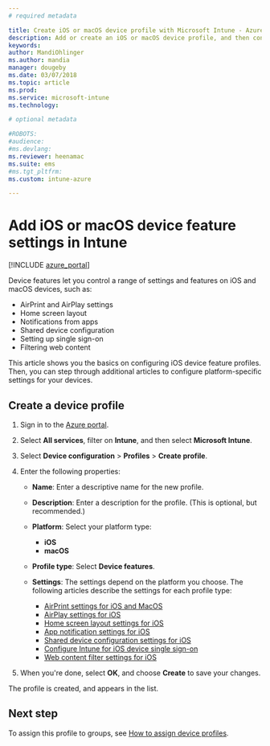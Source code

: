 ```yaml
---
# required metadata

title: Create iOS or macOS device profile with Microsoft Intune - Azure | Microsoft Docs
description: Add or create an iOS or macOS device profile, and then configure settings for AirPrint, AirPlay, layout of the home screen, app notifications, shared device, single sign-in, and web content filter settings in Microsoft Intune.
keywords:
author: MandiOhlinger
ms.author: mandia
manager: dougeby
ms.date: 03/07/2018
ms.topic: article
ms.prod:
ms.service: microsoft-intune
ms.technology:

# optional metadata

#ROBOTS:
#audience:
#ms.devlang:
ms.reviewer: heenamac
ms.suite: ems
#ms.tgt_pltfrm:
ms.custom: intune-azure

---
```


# Add iOS or macOS device feature settings in Intune

[!INCLUDE [azure_portal](./includes/azure_portal.md)]

Device features let you control a range of settings and features on iOS and macOS devices, such as:

- AirPrint and AirPlay settings
- Home screen layout
- Notifications from apps
- Shared device configuration
- Setting up single sign-on
- Filtering web content

This article shows you the basics on configuring iOS device feature profiles. Then, you can step through additional articles to configure platform-specific settings for your devices.

## Create a device profile

1. Sign in to the [Azure portal](https://portal.azure.com).
2. Select **All services**, filter on **Intune**, and then select **Microsoft Intune**.
3. Select **Device configuration** > **Profiles** > **Create profile**.
4. Enter the following properties:

   - **Name**: Enter a descriptive name for the new profile.
   - **Description**: Enter a description for the profile. (This is optional, but recommended.)
   - **Platform**: Select your platform type:
     - **iOS**
     - **macOS**
   - **Profile type**: Select **Device features**.
   - **Settings**: The settings depend on the platform you choose. The following articles describe the settings for each profile type:

     - [AirPrint settings for iOS and MacOS](air-print-settings-ios-macos.md)
     - [AirPlay settings for iOS](airplay-settings-ios.md)
     - [Home screen layout settings for iOS](home-screen-settings-ios.md)
     - [App notification settings for iOS](app-notification-settings-ios.md)
     - [Shared device configuration settings for iOS](shared-device-settings-ios.md)
     - [Configure Intune for iOS device single sign-on](sso-ios.md)
     - [Web content filter settings for iOS](web-content-filter-settings-ios.md)

5. When you're done, select **OK**, and choose **Create** to save your changes.

The profile is created, and appears in the list.

## Next step

To assign this profile to groups, see [How to assign device profiles](device-profile-assign.md).